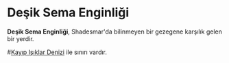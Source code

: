 # Deşik Sema Enginliği

**Deşik Sema Enginliği**, Shadesmar'da bilinmeyen bir gezegene karşılık gelen bir yerdir.

#[Kayıp Işıklar Denizi](locations/sea-of-lost-lights) ile sınırı vardır.
